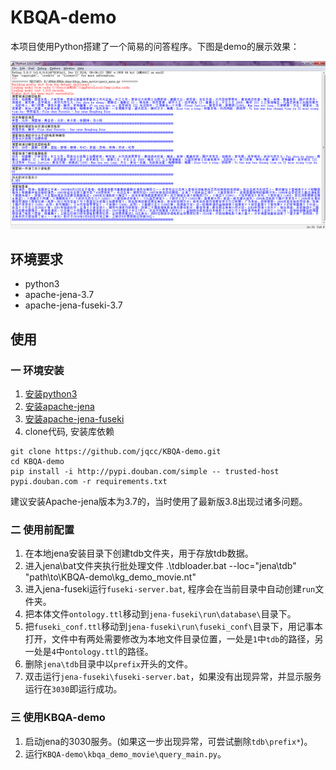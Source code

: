 # KBQA-demo

本项目使用Python搭建了一个简易的问答程序。下图是demo的展示效果：

![demo效果图](https://github.com/jqcc/KBQA-demo/blob/master/repo/show.PNG)

## 环境要求
- python3
- apache-jena-3.7
- apache-jena-fuseki-3.7

## 使用

### 一 环境安装
1. [安装python3](https://www.python.org/downloads/)
2. [安装apache-jena](https://jena.apache.org/download/index.cgi)
3. [安装apache-jena-fuseki](https://jena.apache.org/download/index.cg)
4. clone代码, 安装库依赖
```
git clone https://github.com/jqcc/KBQA-demo.git
cd KBQA-demo
pip install -i http://pypi.douban.com/simple -- trusted-host pypi.douban.com -r requirements.txt
```

建议安装Apache-jena版本为3.7的，当时使用了最新版3.8出现过诸多问题。

### 二 使用前配置
1. 在本地jena安装目录下创建tdb文件夹，用于存放tdb数据。
2. 进入jena\bat文件夹执行批处理文件 .\tdbloader.bat --loc="jena\tdb" "path\to\KBQA-demo\kg_demo_movie.nt"
3. 进入jena-fuseki运行`fuseki-server.bat`, 程序会在当前目录中自动创建`run`文件夹。
4. 把本体文件`ontology.ttl`移动到`jena-fuseki\run\database\`目录下。
5. 把`fuseki_conf.ttl`移动到`jena-fuseki\run\fuseki_conf\`目录下，用记事本打开，文件中有两处需要修改为本地文件目录位置，一处是`1`中`tdb`的路径，另一处是`4`中`ontology.ttl`的路径。
6. 删除`jena\tdb`目录中以`prefix`开头的文件。
7. 双击运行`jena-fuseki\fuseki-server.bat`，如果没有出现异常，并显示服务运行在`3030`即运行成功。

### 三 使用KBQA-demo
1. 启动jena的3030服务。(如果这一步出现异常，可尝试删除`tdb\prefix*`)。
2. 运行`KBQA-demo\kbqa_demo_movie\query_main.py`。

